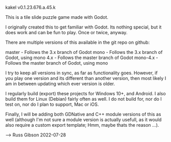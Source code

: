 kakel v0.1.23.676.a.45.k

This is a tile slide puzzle game made with Godot.

I originally created this to get familiar with Godot.  Its nothing special, but
it does work and can be fun to play.  Once or twice, anyway.

There are multiple versions of this available in the git repo on github:

master - Follows the 3.x branch of Godot
mono - Follows the 3.x branch of Godot, using mono
4.x - Follows the master branch of Godot
mono-4.x - Follows the master branch of Godot, using mono

I try to keep all versions in sync, as far as functionality goes.  However, if
you play one version and its different than another version, then most likely
I am in between updating which ever version is older.

I regularly build (export) these projects for Windows 10+, and Android.  I
also build them for Linux (Debian) fairly often as well.  I do not build for,
nor do I test on, nor do I plan to support, Mac or iOS.

Finally, I will be adding both GDNative and C++ module versions of this as
well (although I'm not sure a module version is actually usefull, as it
would also require a custom export template;  Hmm, maybe thats the reason
...).

--> Russ Gibson
    2022-07-28

